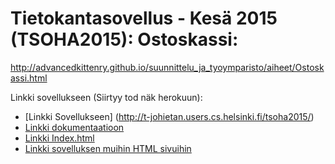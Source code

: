 
# Tietokantasovellus - Kesä 2015 (TSOHA2015): Ostoskassi:

http://advancedkittenry.github.io/suunnittelu_ja_tyoymparisto/aiheet/Ostoskassi.html

Linkki sovellukseen (Siirtyy tod näk herokuun):

* [Linkki Sovellukseen] (http://t-johietan.users.cs.helsinki.fi/tsoha2015/)
* [Linkki dokumentaatioon](https://github.com/jehie/tsoha2015k/blob/master/doc/Dokumentaatio.pdf)
* [Linkki Index.html](https://github.com/jehie/OstosFront/blob/master/public_html/index.html)
* [Linkki sovelluksen muihin HTML sivuihin](https://github.com/jehie/OstosFront/tree/master/public_html/views)


